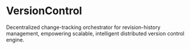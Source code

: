# VersionControl
Decentralized change-tracking orchestrator for revision-history management, empowering scalable, intelligent distributed version control engine.
